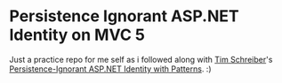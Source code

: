 # Persistence Ignorant ASP.NET Identity on MVC 5

Just a practice repo for me self as i followed along with [Tim Schreiber](https://github.com/timschreiber)'s  [Persistence-Ignorant ASP.NET Identity with Patterns](http://timschreiber.com/2015/01/14/persistence-ignorant-asp-net-identity-with-patterns-part-1/). :)
